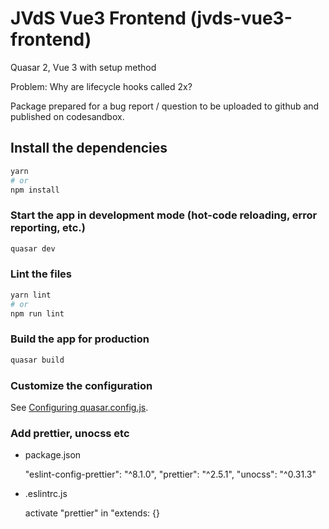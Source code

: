 # JVdS Vue3 Frontend (jvds-vue3-frontend)

Quasar 2, Vue 3 with setup method

Problem: Why are lifecycle hooks called 2x?

Package prepared for a bug report / question to be uploaded to github and
published on codesandbox.

## Install the dependencies

```bash
yarn
# or
npm install
```

### Start the app in development mode (hot-code reloading, error reporting, etc.)

```bash
quasar dev
```

### Lint the files

```bash
yarn lint
# or
npm run lint
```

### Build the app for production

```bash
quasar build
```

### Customize the configuration

See [Configuring quasar.config.js](https://v2.quasar.dev/quasar-cli-vite/quasar-config-js).

### Add prettier, unocss etc

- package.json

  "eslint-config-prettier": "^8.1.0",
  "prettier": "^2.5.1",
  "unocss": "^0.31.3"

- .eslintrc.js

  activate "prettier" in "extends: {}
